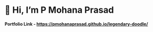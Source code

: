 # 👋 Hi, I’m P Mohana Prasad

#### Portfolio Link - https://pmohanaprasad.github.io/legendary-doodle/
<!-- - 👀 I’m interested in ...
- 🌱 I’m currently learning ...
- 💞️ I’m looking to collaborate on ...
- 📫 How to reach me ... -->

<!---
pmohanaprasad/pmohanaprasad is a ✨ special ✨ repository because its `README.md` (this file) appears on your GitHub profile.
You can click the Preview link to take a look at your changes.
--->
